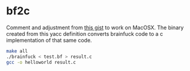 # bf2c
Comment and adjustment from [this gist](https://gist.github.com/hasherezade/aa0fd5d16fd9cc0e9391) to work on MacOSX.
The binary created from this yacc definition converts brainfuck code to a c implementation of that same code.
```bash
make all
./brainfuck < test.bf > result.c
gcc -o helloworld result.c
```
